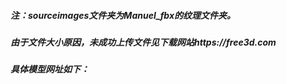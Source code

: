 ##### 注：sourceimages文件夹为Manuel_fbx的纹理文件夹。
##### 由于文件大小原因，未成功上传文件见下载网站https://free3d.com
##### 具体模型网址如下：
